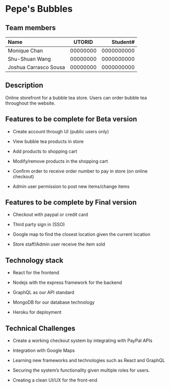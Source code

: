 # Pepe's Bubbles

## Team members

| Name      | UTORID| Student#     |
| :---        |    :----:   |          ---: |
| Monique Chan      | 00000000| 0000000000   |
| Shu-Shuan Wang   | 00000000 | 0000000000      |
| Joshua Carrasco Sousa   | 00000000| 0000000000|

## Description

Online storefront for a bubble tea store. Users can order bubble tea throughout the website.

## Features to be complete for Beta version

-   Create account through UI (public users only)
    
-   View bubble tea products in store
    
-   Add products to shopping cart
    
-   Modify/remove products in the shopping cart
    
-   Confirm order to receive order number to pay in store (on online checkout)
    
-   Admin user permission to post new items/change items

## Features to be complete by Final version

-   Checkout with paypal or credit card
    
-   Third party sign in (SSO)
    
-   Google map to find the closest location given the current location
    
-   Store staff/Admin user receive the item sold

## Technology stack

-   React for the frontend
    
-   Nodejs with the express framework for the backend
    
-   GraphQL as our API standard
    
-   MongoDB for our database technology
    
-   Heroku for deployment

## Technical Challenges

-   Create a working checkout system by integrating with PayPal APIs
    
-   Integration with Google Maps
    
-   Learning new frameworks and technologies such as React and GraphQL
    
-   Securing the system’s functionality given multiple roles for users.
    
-   Creating a clean UI/UX for the front-end
